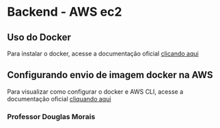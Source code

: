# Backend - AWS ec2

## Uso do Docker
Para instalar o docker, acesse a documentação oficial [clicando aqui]()

## Configurando envio de imagem docker na AWS
Para visualizar como configurar o docker e AWS CLI, acesse a documentação oficial [cliquando aqui](https://docs.aws.amazon.com/pt_br/AmazonECR/latest/userguide/docker-push-ecr-image.html)

### Professor Douglas Morais